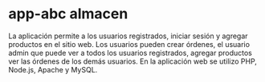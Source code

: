 # app-abc almacen
La aplicación permite a los usuarios registrados, iniciar sesión y agregar productos en el sitio web. Los usuarios pueden crear órdenes, el usuario admin que puede ver a todos los usuarios registrados, agregar productos ver las órdenes de los demás usuarios. En la aplicación web se utilizo PHP, Node.js, Apache y MySQL.
